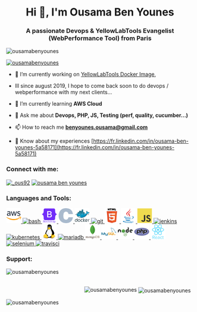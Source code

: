 <h1 align="center">Hi 👋, I'm Ousama Ben Younes</h1>
<h3 align="center">A passionate Devops & YellowLabTools Evangelist (WebPerformance Tool) from Paris</h3>

<p align="left"> <img src="https://komarev.com/ghpvc/?username=ousamabenyounes&label=Profile%20views&color=0e75b6&style=flat" alt="ousamabenyounes" /> </p>

<p align="left"> <a href="https://github.com/ryo-ma/github-profile-trophy"><img src="https://github-profile-trophy.vercel.app/?username=ousamabenyounes" alt="ousamabenyounes" /></a> </p>

- 🔭 I’m currently working on [YellowLabTools Docker Image](https://github.com/ousamabenyounes/docker-yellowlabtools), 
- Ill since august 2019, I hope to come back soon to do devops / webperformance with my next clients...

- 🌱 I’m currently learning **AWS Cloud**

- 💬 Ask me about **Devops, PHP, JS, Testing (perf, quality, cucumber...)**

- 📫 How to reach me **benyounes.ousama@gmail.com**

- 📄 Know about my experiences [https://fr.linkedin.com/in/ousama-ben-younes-5a58171](https://fr.linkedin.com/in/ousama-ben-younes-5a58171)

<h3 align="left">Connect with me:</h3>
<p align="left">
<a href="https://twitter.com/_ous92" target="blank"><img align="center" src="https://cdn.jsdelivr.net/npm/simple-icons@3.0.1/icons/twitter.svg" alt="_ous92" height="30" width="40" /></a>
<a href="https://linkedin.com/in/ousama ben younes" target="blank"><img align="center" src="https://cdn.jsdelivr.net/npm/simple-icons@3.0.1/icons/linkedin.svg" alt="ousama ben younes" height="30" width="40" /></a>
</p>

<h3 align="left">Languages and Tools:</h3>
<p align="left"> <a href="https://aws.amazon.com" target="_blank"> <img src="https://raw.githubusercontent.com/devicons/devicon/master/icons/amazonwebservices/amazonwebservices-original-wordmark.svg" alt="aws" width="40" height="40"/> </a> <a href="https://www.gnu.org/software/bash/" target="_blank"> <img src="https://www.vectorlogo.zone/logos/gnu_bash/gnu_bash-icon.svg" alt="bash" width="40" height="40"/> </a> <a href="https://getbootstrap.com" target="_blank"> <img src="https://raw.githubusercontent.com/devicons/devicon/master/icons/bootstrap/bootstrap-plain-wordmark.svg" alt="bootstrap" width="40" height="40"/> </a> <a href="https://www.cprogramming.com/" target="_blank"> <img src="https://raw.githubusercontent.com/devicons/devicon/master/icons/c/c-original.svg" alt="c" width="40" height="40"/> </a> <a href="https://www.docker.com/" target="_blank"> <img src="https://raw.githubusercontent.com/devicons/devicon/master/icons/docker/docker-original-wordmark.svg" alt="docker" width="40" height="40"/> </a> <a href="https://git-scm.com/" target="_blank"> <img src="https://www.vectorlogo.zone/logos/git-scm/git-scm-icon.svg" alt="git" width="40" height="40"/> </a> <a href="https://www.w3.org/html/" target="_blank"> <img src="https://raw.githubusercontent.com/devicons/devicon/master/icons/html5/html5-original-wordmark.svg" alt="html5" width="40" height="40"/> </a> <a href="https://www.java.com" target="_blank"> <img src="https://raw.githubusercontent.com/devicons/devicon/master/icons/java/java-original.svg" alt="java" width="40" height="40"/> </a> <a href="https://developer.mozilla.org/en-US/docs/Web/JavaScript" target="_blank"> <img src="https://raw.githubusercontent.com/devicons/devicon/master/icons/javascript/javascript-original.svg" alt="javascript" width="40" height="40"/> </a> <a href="https://www.jenkins.io" target="_blank"> <img src="https://www.vectorlogo.zone/logos/jenkins/jenkins-icon.svg" alt="jenkins" width="40" height="40"/> </a> <a href="https://kubernetes.io" target="_blank"> <img src="https://www.vectorlogo.zone/logos/kubernetes/kubernetes-icon.svg" alt="kubernetes" width="40" height="40"/> </a> <a href="https://www.linux.org/" target="_blank"> <img src="https://raw.githubusercontent.com/devicons/devicon/master/icons/linux/linux-original.svg" alt="linux" width="40" height="40"/> </a> <a href="https://mariadb.org/" target="_blank"> <img src="https://www.vectorlogo.zone/logos/mariadb/mariadb-icon.svg" alt="mariadb" width="40" height="40"/> </a> <a href="https://www.mongodb.com/" target="_blank"> <img src="https://raw.githubusercontent.com/devicons/devicon/master/icons/mongodb/mongodb-original-wordmark.svg" alt="mongodb" width="40" height="40"/> </a> <a href="https://www.mysql.com/" target="_blank"> <img src="https://raw.githubusercontent.com/devicons/devicon/master/icons/mysql/mysql-original-wordmark.svg" alt="mysql" width="40" height="40"/> </a> <a href="https://nodejs.org" target="_blank"> <img src="https://raw.githubusercontent.com/devicons/devicon/master/icons/nodejs/nodejs-original-wordmark.svg" alt="nodejs" width="40" height="40"/> </a> <a href="https://www.php.net" target="_blank"> <img src="https://raw.githubusercontent.com/devicons/devicon/master/icons/php/php-original.svg" alt="php" width="40" height="40"/> </a> <a href="https://reactjs.org/" target="_blank"> <img src="https://raw.githubusercontent.com/devicons/devicon/master/icons/react/react-original-wordmark.svg" alt="react" width="40" height="40"/> </a> <a href="https://www.selenium.dev" target="_blank"> <img src="https://raw.githubusercontent.com/detain/svg-logos/780f25886640cef088af994181646db2f6b1a3f8/svg/selenium-logo.svg" alt="selenium" width="40" height="40"/> </a> <a href="https://travis-ci.org" target="_blank"> <img src="https://www.vectorlogo.zone/logos/travis-ci/travis-ci-icon.svg" alt="travisci" width="40" height="40"/> </a> </p>

<h3 align="left">Support:</h3>
<p><a href="https://www.buymeacoffee.com/ousamabenyounes"> <img align="left" src="https://cdn.buymeacoffee.com/buttons/v2/default-yellow.png" height="50" width="210" alt="ousamabenyounes" /></a></p><br><br>

<p><img align="left" src="https://github-readme-stats.vercel.app/api/top-langs?username=ousamabenyounes&show_icons=true&locale=en&layout=compact" alt="ousamabenyounes" /></p>

<p>&nbsp;<img align="center" src="https://github-readme-stats.vercel.app/api?username=ousamabenyounes&show_icons=true&locale=en" alt="ousamabenyounes" /></p>

<p><img align="center" src="https://github-readme-streak-stats.herokuapp.com/?user=ousamabenyounes&" alt="ousamabenyounes" /></p>
